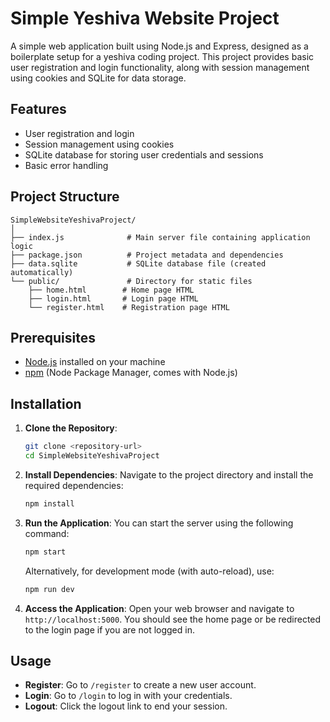 # Simple Yeshiva Website Project

A simple web application built using Node.js and Express, designed as a boilerplate setup for a yeshiva coding project. This project provides basic user registration and login functionality, along with session management using cookies and SQLite for data storage.

## Features

- User registration and login
- Session management using cookies
- SQLite database for storing user credentials and sessions
- Basic error handling

## Project Structure

```
SimpleWebsiteYeshivaProject/
│
├── index.js              # Main server file containing application logic
├── package.json          # Project metadata and dependencies
├── data.sqlite           # SQLite database file (created automatically)
└── public/               # Directory for static files
    ├── home.html        # Home page HTML
    ├── login.html       # Login page HTML
    └── register.html    # Registration page HTML
```

## Prerequisites

- [Node.js](https://nodejs.org/) installed on your machine
- [npm](https://www.npmjs.com/) (Node Package Manager, comes with Node.js)

## Installation

1. **Clone the Repository**:
   ```bash
   git clone <repository-url>
   cd SimpleWebsiteYeshivaProject
   ```

2. **Install Dependencies**:
   Navigate to the project directory and install the required dependencies:
   ```bash
   npm install
   ```

3. **Run the Application**:
   You can start the server using the following command:
   ```bash
   npm start
   ```
   Alternatively, for development mode (with auto-reload), use:
   ```bash
   npm run dev
   ```

4. **Access the Application**:
   Open your web browser and navigate to `http://localhost:5000`. You should see the home page or be redirected to the login page if you are not logged in.

## Usage

- **Register**: Go to `/register` to create a new user account.
- **Login**: Go to `/login` to log in with your credentials.
- **Logout**: Click the logout link to end your session.
